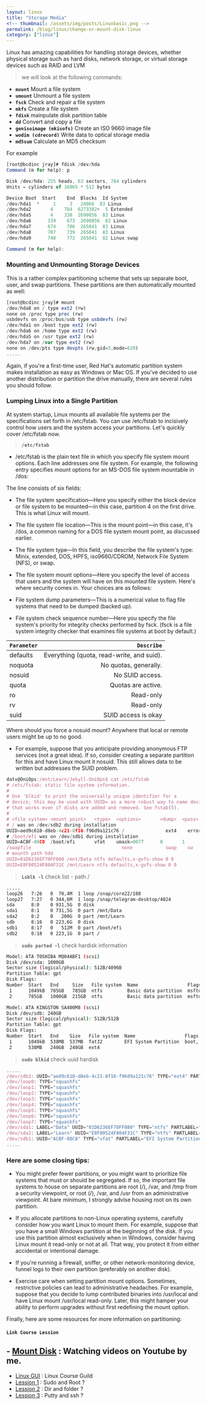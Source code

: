 ```yaml
---
layout: linux
title: "Storage Media"
<!-- thumbnail: /assets/img/posts/Linuxbasic.png -->
permalink: /blog/linux/change-or-mount-disk-linux
category: ["linux"]
---
```


Linux has amazing capabilities for handling storage devices, whether physical storage such 
as hard disks, network storage, or virtual storage devices such as RAID and LVM
> we will look at the following commands:
- **`mount`** Mount a file system
- **`umount`** Unmount a file system
- **`fsck`** Check and repair a file system
- **`mkfs`** Create a file system
- **`fdisk`** mainpulate disk partition table
- **`dd`** Convert and copy a file
- **`genisoimage (mkisofs)`** Create an ISO 9660 image file
- **`wodim (cdrecord)`** Write data to optical storage media
- **`md5sum`** Calculate an MD5 checksum

For example

```js
[root@bcdinc jray]# fdisk /dev/hda
Command (m for help): p

Disk /dev/hda: 255 heads, 63 sectors, 784 cylinders
Units = cylinders of 16065 * 512 bytes

Device Boot  Start    End  Blocks  Id System
/dev/hda1  *     1     3   24066  83 Linux
/dev/hda2       4    784  6273382+  5 Extended
/dev/hda5       4    338  2690856  83 Linux
/dev/hda6      339    673  2690856  83 Linux
/dev/hda7      674    706  265041  83 Linux
/dev/hda8      707    739  265041  83 Linux
/dev/hda9      740    772  265041  82 Linux swap

Command (m for help):
``` 

### Mounting and Unmounting Storage Devices 

This is a rather complex partitioning scheme that sets up separate boot,
user, and swap partitions. These partitions are then automatically mounted as well:
```js
[root@bcdinc jray]# mount
/dev/hda8 on / type ext2 (rw)
none on /proc type proc (rw)
usbdevfs on /proc/bus/usb type usbdevfs (rw)
/dev/hda1 on /boot type ext2 (rw)
/dev/hda6 on /home type ext2 (rw)
/dev/hda5 on /usr type ext2 (rw)
/dev/hda7 on /var type ext2 (rw)
none on /dev/pts type devpts (rw,gid=5,mode=620)
.....
```
Again, if you're a first-time user, Red Hat's automatic partition system 
makes installation as easy as Windows or Mac OS. If you've decided to 
use another distribution or partition the drive manually, 
there are several rules you should follow.

### Lumping Linux into a Single Partition
At system startup, Linux mounts all available file systems per the specifications 
set forth in /etc/fstab. You can use /etc/fstab to incisively control how users 
and the system access your partitions. Let's quickly cover /etc/fstab now.

> **`/etc/fstab`**
- /etc/fstab is the plain text file in which you specify file system mount options. 
Each line addresses one file system. For example, the following entry 
specifies mount options for an MS-DOS file system mountable in /dos:

The line consists of six fields:

  - The file system specification—Here you specify either the block device or file system to be mounted—in this case, partition 4 on the first drive. This is what Linux will mount.

  - The file system file location—This is the mount point—in this case, it's /dos, a common naming for a DOS file system mount point, as discussed earlier.

  - The file system type—In this field, you describe the file system's type: Minix, extended, DOS, HPFS, iso9660/CDROM, Network File System (NFS), or swap.

  - The file system mount options—Here you specify the level of access that users and the system will have on this mounted file system. Here's where security comes in. Your choices are as follows:

  - File system dump parameters—This is a numerical value to flag file systems that need to be dumped (backed up).

  - File system check sequence number—Here you specify the file system's priority for integrity checks performed by fsck. (fsck is a file system integrity checker that examines file systems at boot by default.)
>
|`Parameter` |`Describe`                                  |   
|:-----------|-------------------------------------------:|
|defaults    |Everything (quota, read-write, and suid).   |
|noquota     |No quotas, generally.                       |
|nosuid      |No SUID access.                             |
|quota       |Quotas are active.                          |
|ro          |Read-only                                   |
|rv          |Read-only                                   |
|suid        |SUID access is okay                         |

Where should you force a nosuid mount? Anywhere that local or remote users 
might be up to no good. 
- For example, suppose that you anticipate providing 
anonymous FTP services (not a great idea). If so, consider creating a 
separate partition for this and have Linux mount it nosuid. 
This still allows data to be written but addresses the SUID problem.

```js 
datv@OniOps:/mnt/Learn/Jekyll-OniOps$ cat /etc/fstab 
# /etc/fstab: static file system information.
#
# Use 'blkid' to print the universally unique identifier for a
# device; this may be used with UUID= as a more robust way to name devices
# that works even if disks are added and removed. See fstab(5).
#
# <file system> <mount point>   <type>  <options>       <dump>  <pass>
# / was on /dev/sdb2 during installation
UUID=aed9c610-d8eb-4c21-8f16-f96d9a121c76 /               ext4    errors=remount-ro 0       1
# /boot/efi was on /dev/sdb1 during installation
UUID=ACBF-08C8  /boot/efi       vfat    umask=0077      0       1
/swapfile                                 none            swap    sw              0       0
# mounth path hdd
UUID=01D6236EF70FF080 /mnt/Data ntfs defaults,x-gvfs-show 0 0
UUID=E8F80524F804F31C /mnt/Learn ntfs defaults,x-gvfs-show 0 0
```

> **`Lsblk -l`** check list - path /

```html
.....
loop26   7:26   0  70,4M  1 loop /snap/core22/188
loop27   7:27   0 344,6M  1 loop /snap/telegram-desktop/4024
sda      8:0    0 931,5G  0 disk 
sda1     8:1    0 731,5G  0 part /mnt/Data
sda2     8:2    0   200G  0 part /mnt/Learn
sdb      8:16   0 223,6G  0 disk 
sdb1     8:17   0   512M  0 part /boot/efi
sdb2     8:18   0 223,1G  0 part /
```


> **`sudo parted -l`** check hardisk information

```bash
Model: ATA TOSHIBA MQ04ABF1 (scsi)
Disk /dev/sda: 1000GB
Sector size (logical/physical): 512B/4096B
Partition Table: gpt
Disk Flags: 
Number  Start   End     Size   File system  Name                  Flags
 1      1049kB  785GB   785GB  ntfs         Basic data partition  msftdata
 2      785GB   1000GB  215GB  ntfs         Basic data partition  msftdata

Model: ATA KINGSTON SA400M8 (scsi)
Disk /dev/sdb: 240GB
Sector size (logical/physical): 512B/512B
Partition Table: gpt
Disk Flags: 
Number  Start   End    Size   File system  Name                  Flags
 1      1049kB  538MB  537MB  fat32        EFI System Partition  boot, esp
 2      538MB   240GB  240GB  ext4
```

> **`sudo blkid`** check uuid hardisk

```js 
.....
/dev/sdb2: UUID="aed9c610-d8eb-4c21-8f16-f96d9a121c76" TYPE="ext4" PARTUUID="9b252550-989a-4a9a-95de-dd16e7c823c1"
/dev/loop0: TYPE="squashfs"
/dev/loop1: TYPE="squashfs"
/dev/loop2: TYPE="squashfs"
/dev/loop3: TYPE="squashfs"
/dev/loop4: TYPE="squashfs"
/dev/loop5: TYPE="squashfs"
/dev/loop6: TYPE="squashfs"
/dev/loop7: TYPE="squashfs"
/dev/sda1: LABEL="Data" UUID="01D6236EF70FF080" TYPE="ntfs" PARTLABEL="Basic data partition" PARTUUID="85d94ef4-adef-45e9-9f22-90fee92f4b09"
/dev/sda2: LABEL="Learn" UUID="E8F80524F804F31C" TYPE="ntfs" PARTLABEL="Basic data partition" PARTUUID="8467a1ed-0afc-4bbe-b93c-1b3be2211884"
/dev/sdb1: UUID="ACBF-08C8" TYPE="vfat" PARTLABEL="EFI System Partition" PARTUUID="a19ef76d-380b-4725-952e-0baa2523da14"
.....
```

### Here are some closing tips:

  - You might prefer fewer partitions, or you might want to prioritize file systems that must or should be segregated. If so, the important file systems to house on separate partitions are root (/), /var, and /tmp from a security viewpoint, or root (/), /var, and /usr from an administrative viewpoint. At bare minimum, I strongly advise housing root on its own partition.

  - If you allocate partitions to non-Linux operating systems, carefully consider how you want Linux to mount them. For example, suppose that you have a small Windows partition at the beginning of the disk. If you use this partition almost exclusively when in Windows, consider having Linux mount it read-only or not at all. That way, you protect it from either accidental or intentional damage.

  - If you're running a firewall, sniffer, or other network-monitoring device, funnel logs to their own partition (preferably on another disk).

  - Exercise care when setting partition mount options. Sometimes, restrictive policies can lead to administrative headaches. For example, suppose that you decide to lump contributed binaries into /usr/local and have Linux mount /usr/local read-only. Later, this might hamper your ability to perform upgrades without first redefining the mount option.

Finally, here are some resources for more information on partitioning:
#### **`Link Course Lession`**

## - **[Mount Disk](https://youtu.be/vTMPG1XTOw4)** : Watching videos on Youtube by me.
- [Linux GUI](/blog/linux) : Linux Course Guild
- [Lession 1](/blog/linux/sudo-and-root-linux) : Sudo and Root ?
- [Lession 2](/blog/linux/dir-and-folder-linux) : Dir and folder ?
- [Lession 3](/blog/linux/putty-and-ssh-linux) : Putty and ssh ?
